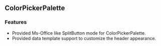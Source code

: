 ## ColorPickerPalette

### Features

* Provided Ms-Office like SplitButton mode for ColorPickerPalette.
* Provided data template support to customize the header appearance.
